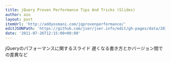 ```yaml
---
title: jQuery Proven Performance Tips And Tricks (Slides)
author: azu
layout: post
itemUrl: 'http://addyosmani.com/jqprovenperformance/'
editJSONPath: 'https://github.com/jser/jser.info/edit/gh-pages/data/2011/07/index.json'
date: '2011-07-26T12:15:00+00:00'
---
```

jQueryのパフォーマンスに関するスライド
遅くなる書き方とかバージョン間での差異など
